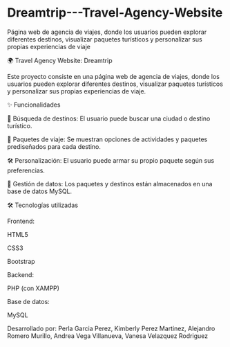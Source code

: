 # Dreamtrip---Travel-Agency-Website
Página web de agencia de viajes, donde los usuarios pueden explorar diferentes destinos, visualizar paquetes turísticos y personalizar sus propias experiencias de viaje

🌍 Travel Agency Website: Dreamtrip

Este proyecto consiste en una página web de agencia de viajes, donde los usuarios pueden explorar diferentes destinos, visualizar paquetes turísticos y personalizar sus propias experiencias de viaje.

✨ Funcionalidades

🔎 Búsqueda de destinos: El usuario puede buscar una ciudad o destino turístico.

🎒 Paquetes de viaje: Se muestran opciones de actividades y paquetes prediseñados para cada destino.

🛠️ Personalización: El usuario puede armar su propio paquete según sus preferencias.

💾 Gestión de datos: Los paquetes y destinos están almacenados en una base de datos MySQL.

🛠️ Tecnologías utilizadas

Frontend:

HTML5

CSS3

Bootstrap

Backend:

PHP (con XAMPP)

Base de datos:

MySQL

Desarrollado por: Perla Garcia Perez, Kimberly Perez Martinez, Alejandro Romero Murillo, Andrea Vega Villanueva, Vanesa Velazquez Rodriguez
